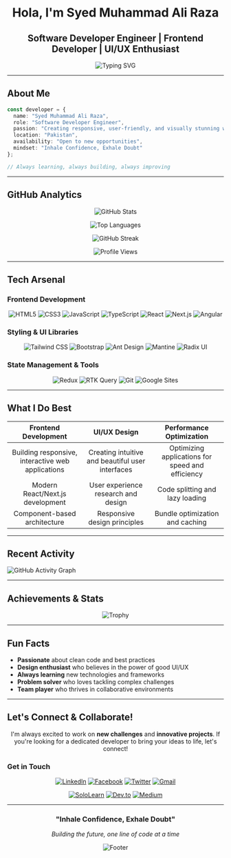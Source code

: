 <div align="center">

#  Hola, I'm Syed Muhammad Ali Raza

##  **Software Developer Engineer** | **Frontend Developer** | **UI/UX Enthusiast**

<img src="https://readme-typing-svg.demolab.com?font=Fira+Code&size=24&duration=3000&pause=1000&color=00D4FF&center=true&vCenter=true&width=600&lines=Inhale+Confidence%2C+Exhale+Doubt;Building+Amazing+Web+Experiences;Turning+Ideas+Into+Reality;Code+is+Poetry+in+Motion" alt="Typing SVG" />

</div>

---

##  **About Me**

```typescript
const developer = {
  name: "Syed Muhammad Ali Raza",
  role: "Software Developer Engineer",
  passion: "Creating responsive, user-friendly, and visually stunning web applications",
  location: "Pakistan",
  availability: "Open to new opportunities",
  mindset: "Inhale Confidence, Exhale Doubt"
};

// Always learning, always building, always improving
```

---

##  **GitHub Analytics**

<div align="center">

![GitHub Stats](https://github-readme-stats.vercel.app/api?username=syed-muhammad-ali-raza&show_icons=true&theme=tokyonight&hide_border=true&bg_color=0D1117&title_color=00D4FF&icon_color=00D4FF&text_color=FFFFFF)

![Top Languages](https://github-readme-stats.vercel.app/api/top-langs/?username=syed-muhammad-ali-raza&layout=compact&theme=tokyonight&hide_border=true&bg_color=0D1117&title_color=00D4FF&text_color=FFFFFF)

![GitHub Streak](https://github-readme-streak-stats.herokuapp.com/?user=syed-muhammad-ali-raza&theme=tokyonight&hide_border=true&background=0D1117&stroke=00D4FF&ring=00D4FF&fire=00D4FF&currStreakNum=00D4FF&sideNums=00D4FF&currStreakLabel=00D4FF&sideLabels=00D4FF&dates=FFFFFF)

![Profile Views](https://komarev.com/ghpvc/?username=syed-muhammad-ali-raza&color=00D4FF&style=for-the-badge&label=Profile+Views)

</div>

---

##  **Tech Arsenal**

### **Frontend Development**
<div align="center">

![HTML5](https://img.shields.io/badge/HTML5-E34F26?style=for-the-badge&logo=html5&logoColor=white)
![CSS3](https://img.shields.io/badge/CSS3-1572B6?style=for-the-badge&logo=css3&logoColor=white)
![JavaScript](https://img.shields.io/badge/JavaScript-F7DF1E?style=for-the-badge&logo=javascript&logoColor=black)
![TypeScript](https://img.shields.io/badge/TypeScript-3178C6?style=for-the-badge&logo=typescript&logoColor=white)
![React](https://img.shields.io/badge/React-61DAFB?style=for-the-badge&logo=react&logoColor=black)
![Next.js](https://img.shields.io/badge/Next.js-000000?style=for-the-badge&logo=next.js&logoColor=white)
![Angular](https://img.shields.io/badge/Angular-DD0031?style=for-the-badge&logo=angular&logoColor=white)

</div>

### **Styling & UI Libraries**
<div align="center">

![Tailwind CSS](https://img.shields.io/badge/Tailwind_CSS-38B2AC?style=for-the-badge&logo=tailwind-css&logoColor=white)
![Bootstrap](https://img.shields.io/badge/Bootstrap-7952B3?style=for-the-badge&logo=bootstrap&logoColor=white)
![Ant Design](https://img.shields.io/badge/Ant_Design-0170FE?style=for-the-badge&logo=antdesign&logoColor=white)
![Mantine](https://img.shields.io/badge/Mantine-339AF0?style=for-the-badge&logo=mantine&logoColor=white)
![Radix UI](https://img.shields.io/badge/Radix_UI-FFFFFF?style=for-the-badge&logo=radixui&logoColor=black)

</div>

### **State Management & Tools**
<div align="center">

![Redux](https://img.shields.io/badge/Redux-764ABC?style=for-the-badge&logo=redux&logoColor=white)
![RTK Query](https://img.shields.io/badge/RTK_Query-764ABC?style=for-the-badge&logo=redux&logoColor=white)
![Git](https://img.shields.io/badge/Git-F05032?style=for-the-badge&logo=git&logoColor=white)
![Google Sites](https://img.shields.io/badge/Google_Sites-4285F4?style=for-the-badge&logo=googlesites&logoColor=white)

</div>

---

##  **What I Do Best**

<div align="center">

|  **Frontend Development** |  **UI/UX Design** |  **Performance Optimization** |
|:---:|:---:|:---:|
| Building responsive, interactive web applications | Creating intuitive and beautiful user interfaces | Optimizing applications for speed and efficiency |
| Modern React/Next.js development | User experience research and design | Code splitting and lazy loading |
| Component-based architecture | Responsive design principles | Bundle optimization and caching |

</div>

---

##  **Recent Activity**

![GitHub Activity Graph](https://github-readme-activity-graph.vercel.app/graph?username=syed-muhammad-ali-raza&theme=tokyonight&hide_border=true&bg_color=0D1117&color=00D4FF&line=00D4FF&point=FFFFFF)

---

##  **Achievements & Stats**

<div align="center">

![Trophy](https://github-profile-trophy.vercel.app/?username=syed-muhammad-ali-raza&theme=tokyonight&no-frame=true&column=7&margin-w=15&margin-h=15)

</div>

---

##  **Fun Facts**

-  **Passionate** about clean code and best practices
-  **Design enthusiast** who believes in the power of good UI/UX
-  **Always learning** new technologies and frameworks
-  **Problem solver** who loves tackling complex challenges
-  **Team player** who thrives in collaborative environments

---

##  **Let's Connect & Collaborate!**

<div align="center">

I'm always excited to work on **new challenges** and **innovative projects**. If you're looking for a dedicated developer to bring your ideas to life, let's connect!

</div>

###  **Get in Touch**

<div align="center">

[![LinkedIn](https://img.shields.io/badge/LinkedIn-0077B5?style=for-the-badge&logo=linkedin&logoColor=white)](https://pk.linkedin.com/in/syed-muhammad-ali-raza)
[![Facebook](https://img.shields.io/badge/Facebook-1877F2?style=for-the-badge&logo=facebook&logoColor=white)](https://www.facebook.com/syedmuhammadalirazaa)
[![Twitter](https://img.shields.io/badge/Twitter-1DA1F2?style=for-the-badge&logo=twitter&logoColor=white)](https://twitter.com/syed_m_aliraza)
[![Gmail](https://img.shields.io/badge/Gmail-D14836?style=for-the-badge&logo=gmail&logoColor=white)](mailto:smaliraza412@gmail.com)

</div>

<div align="center">

[![SoloLearn](https://img.shields.io/badge/SoloLearn-FF6B00?style=for-the-badge&logo=sololearn&logoColor=white)](https://www.sololearn.com/profile/8955049)
[![Dev.to](https://img.shields.io/badge/Dev.to-0A0A0A?style=for-the-badge&logo=dev.to&logoColor=white)](https://dev.to/syedmuhammadaliraza)
[![Medium](https://img.shields.io/badge/Academia.edu-8C4B4E?style=for-the-badge&logo=academia.edu&logoColor=white)](https://uet.academia.edu/SyedMuhammadAliRaza)

</div>

---

<div align="center">

###  **"Inhale Confidence, Exhale Doubt"** 

*Building the future, one line of code at a time*

![Footer](https://capsule-render.vercel.app/api?type=waving&color=gradient&height=100&section=footer)

</div>
